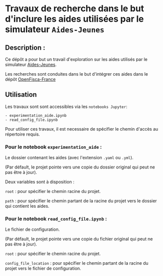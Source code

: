 # Travaux de recherche dans le but d'inclure les aides utilisées par le simulateur `Aides-Jeunes`

## Description :
Ce dépôt a pour but un travail d'exploration sur les aides utilisés par le simulateur [Aides-Jeunes](https://github.com/betagouv/aides-jeunes).

Les recherches sont conduites dans le but d'intégrer ces aides dans le dépôt [OpenFisca-France](https://github.com/openfisca/openfisca-france)

## Utilisation

Les travaux sont sont accessibles via les `notebooks Jupyter`:

	- experimentation_aide.ipynb
	- read_config_file.ipynb

Pour utiliser ces travaux, il est necessaire de spécifier le chemin d'accès au répertoire requis.

### Pour le notebook `experimentation_aide` :

Le dossier contenant les aides (avec l'extension `.yaml` ou `.yml`).

(Par défault, le projet pointe vers une copie du dossier original qui peut ne pas être à jour).

Deux variables sont à disposition :

`root` : pour spécifier le chemin racine du projet.

`path` : pour spécifier le chemin partant de la racine du projet vers le dossier qui contient les aides.

### Pour le notebook `read_config_file.ipynb` :

Le fichier de configuration.

(Par défault, le projet pointe vers une copie du fichier original qui peut ne pas être à jour).

`root` : pour spécifier le chemin racine du projet.

`config_file_location` : pour spécifier le chemin partant de la racine du projet vers le fichier de configuration.